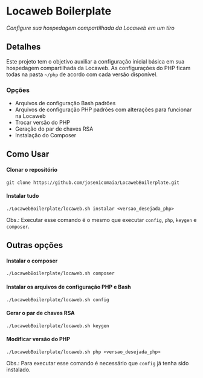 # Locaweb Boilerplate

*Configure sua hospedagem compartilhada da Locaweb em um tiro*

## Detalhes
Este projeto tem o objetivo auxiliar a configuração inicial básica em sua hospedagem compartilhada da Locaweb.
As configurações do PHP ficam todas na pasta `~/php` de acordo com cada versão disponível.

### Opções
* Arquivos de configuração Bash padrões
* Arquivos de configuração PHP padrões com alterações para funcionar na Locaweb
* Trocar versão do PHP
* Geração do par de chaves RSA
* Instalação do Composer

## Como Usar
#### Clonar o repositório
`git clone https://github.com/josenicomaia/LocawebBoilerplate.git`

#### Instalar tudo
`./LocawebBoilerplate/locaweb.sh instalar <versao_desejada_php>`

Obs.: Executar esse comando é o mesmo que executar `config`, `php`, `keygen` e `composer`.

## Outras opções
#### Instalar o composer
`./LocawebBoilerplate/locaweb.sh composer`

#### Instalar os arquivos de configuração PHP e Bash
`./LocawebBoilerplate/locaweb.sh config`

#### Gerar o par de chaves RSA
`./LocawebBoilerplate/locaweb.sh keygen`

#### Modificar versão do PHP
`./LocawebBoilerplate/locaweb.sh php <versao_desejada_php>`

Obs.: Para executar esse comando é necessário que `config` já tenha sido instalado.
